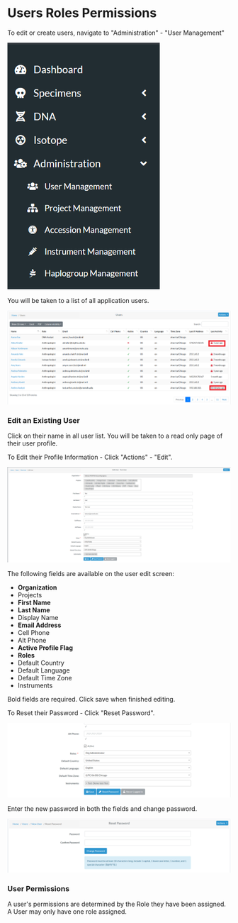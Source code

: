 # Users Roles Permissions

To edit or create users, navigate to "Administration" - "User Management"

![SE Search Categories](../assets/screenshots/skeletalElements/users.png)

You will be taken to a list of all application users.

![SE Search Categories](../assets/screenshots/skeletalElements/UserList.png)

### Edit an Existing User

Click on their name in all user list. You will be taken to a read only page of their user profile. 

To Edit their Profile Information - Click "Actions" - "Edit". 

![SE Search Categories](../assets/screenshots/administration/UserEdit.png)
 
The following fields are available on the user edit screen:

- **Organization**
- Projects
- **First Name**
- **Last Name**
- Display Name
- **Email Address**
- Cell Phone
- Alt Phone
- **Active Profile Flag**
- **Roles**
- Default Country
- Default Language
- Default Time Zone
- Instruments
 
Bold fields are required. Click save when finished editing.
  
To Reset their Password - Click "Reset Password".

![SE Search Categories](../assets/screenshots/administration/PasswordReset.png)
 
Enter the new password in both the fields and change password.

![SE Search Categories](../assets/screenshots/administration/PasswordChange.png)
  

### User Permissions

A user's permissions are determined by the Role they have been assigned. A User may only have one role assigned.